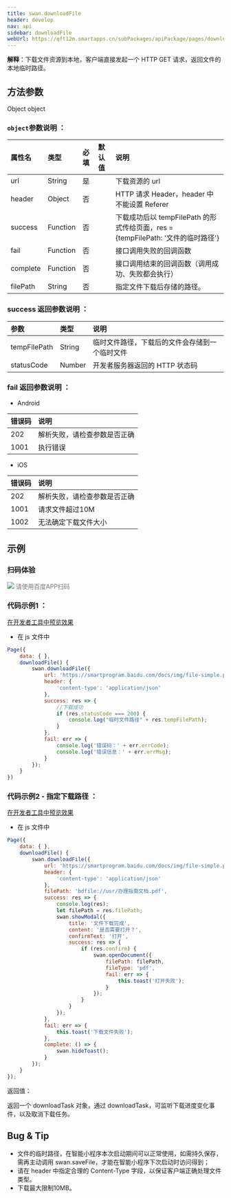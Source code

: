 ```yaml
---
title: swan.downloadFile
header: develop
nav: api
sidebar: downloadFile
webUrl: https://qft12m.smartapps.cn/subPackages/apiPackage/pages/downloadFile/downloadFile
---
```




**解释**：下载文件资源到本地，客户端直接发起一个 HTTP GET 请求，返回文件的本地临时路径。


##  方法参数  

Object object

###  `object`参数说明  ：

|属性名 |类型  |必填 | 默认值 |说明|
|:---- |:---- |:---- |:----|:----|
|url |String | 是 || 下载资源的 url|
|header | Object  |否 || HTTP 请求 Header，header 中不能设置 Referer|
|success |Function |   否  | | 下载成功后以 tempFilePath 的形式传给页面，res = {tempFilePath: '文件的临时路径'}|
|fail   | Function   | 否||  接口调用失败的回调函数|
|complete  |  Function  |  否 || 接口调用结束的回调函数（调用成功、失败都会执行）|
|filePath| String|否||指定文件下载后存储的路径。|


###  success 返回参数说明  ：

|参数 | 类型 | 说明|
|:---- | :---- | :---- | 
|tempFilePath  |  String  |临时文件路径，下载后的文件会存储到一个临时文件|
|statusCode | Number | 开发者服务器返回的 HTTP 状态码|

###  fail 返回参数说明  ：


* Android

|错误码|说明|
|:--|:--|
|202|解析失败，请检查参数是否正确  |
|1001|执行错误|

* iOS

|错误码|说明|
|:--|:--|
|202|解析失败，请检查参数是否正确  |
|1001|请求文件超过10M|
|1002|无法确定下载文件大小|

## 示例

### 扫码体验

<div class='scan-code-container'>
    <img src="https://b.bdstatic.com/miniapp/assets/images/doc_demo/downloadFile.png" class="demo-qrcode-image" />
    <font color=#777 12px>请使用百度APP扫码</font>
</div>

 

###  代码示例1  ：
 

<a href="swanide://fragment/0bac1c0d10ee17ce6be023aac81a8c381572945831796" title="在开发者工具中预览效果" target="_self">在开发者工具中预览效果</a>

* 在 js 文件中

```js
Page({
    data: { },
    downloadFile() {
        swan.downloadFile({
            url: 'https://smartprogram.baidu.com/docs/img/file-simple.pdf',
            header: {
                'content-type': 'application/json'
            },
            success: res => {
                //下载成功
                if (res.statusCode === 200) {
                    console.log("临时文件路径" + res.tempFilePath);
                }
            },
            fail: err => {
                console.log('错误码：' + err.errCode);
                console.log('错误信息：' + err.errMsg);
            }
        });
    }
})
```

###  代码示例2  - 指定下载路径  ：
 

<a href="swanide://fragment/3351aaeff8b78f4bdd7800516ab2b1841575215908227" title="在开发者工具中预览效果" target="_self">在开发者工具中预览效果</a>

* 在 js 文件中

```js
Page({
    data: { },
    downloadFile() {
        swan.downloadFile({
            url: 'https://smartprogram.baidu.com/docs/img/file-simple.pdf',
            header: {
                'content-type': 'application/json'
            },
            filePath: 'bdfile://usr/办理指南文档.pdf',
            success: res => {
                console.log(res);
                let filePath = res.filePath;
                swan.showModal({
                    title: '文件下载完成',
                    content: '是否需要打开？',
                    confirmText: '打开',
                    success: res => {
                        if (res.confirm) {
                            swan.openDocument({
                                filePath: filePath,
                                fileType: 'pdf',
                                fail: err => {
                                    this.toast('打开失败');
                                }
                            });
                        }
                    }
                });
            },
            fail: err => {
                this.toast('下载文件失败');
            },
            complete: () => {
                swan.hideToast();
            }
        });
    }
});
```

返回值：

返回一个 downloadTask 对象，通过 downloadTask，可监听下载进度变化事件，以及取消下载任务。

##  Bug & Tip  

* 文件的临时路径，在智能小程序本次启动期间可以正常使用，如需持久保存，需再主动调用 swan.saveFile，才能在智能小程序下次启动时访问得到；
* 请在 header 中指定合理的 Content-Type 字段，以保证客户端正确处理文件类型。
* 下载最大限制10MB。
